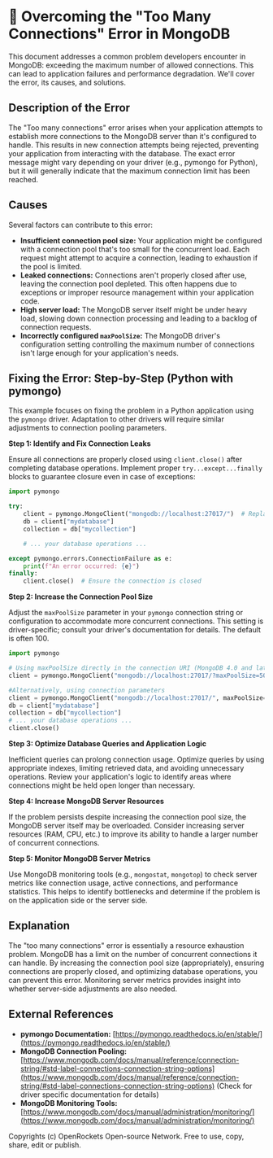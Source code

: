 # 🐞 Overcoming the "Too Many Connections" Error in MongoDB


This document addresses a common problem developers encounter in MongoDB: exceeding the maximum number of allowed connections. This can lead to application failures and performance degradation.  We'll cover the error, its causes, and solutions.

## Description of the Error

The "Too many connections" error arises when your application attempts to establish more connections to the MongoDB server than it's configured to handle. This results in new connection attempts being rejected, preventing your application from interacting with the database.  The exact error message might vary depending on your driver (e.g., pymongo for Python), but it will generally indicate that the maximum connection limit has been reached.

## Causes

Several factors can contribute to this error:

* **Insufficient connection pool size:** Your application might be configured with a connection pool that's too small for the concurrent load.  Each request might attempt to acquire a connection, leading to exhaustion if the pool is limited.
* **Leaked connections:**  Connections aren't properly closed after use, leaving the connection pool depleted. This often happens due to exceptions or improper resource management within your application code.
* **High server load:** The MongoDB server itself might be under heavy load, slowing down connection processing and leading to a backlog of connection requests.
* **Incorrectly configured `maxPoolSize`:**  The MongoDB driver's configuration setting controlling the maximum number of connections isn't large enough for your application's needs.

## Fixing the Error: Step-by-Step (Python with pymongo)

This example focuses on fixing the problem in a Python application using the `pymongo` driver.  Adaptation to other drivers will require similar adjustments to connection pooling parameters.


**Step 1: Identify and Fix Connection Leaks**

Ensure all connections are properly closed using `client.close()` after completing database operations.  Implement proper `try...except...finally` blocks to guarantee closure even in case of exceptions:


```python
import pymongo

try:
    client = pymongo.MongoClient("mongodb://localhost:27017/")  # Replace with your connection string
    db = client["mydatabase"]
    collection = db["mycollection"]

    # ... your database operations ...

except pymongo.errors.ConnectionFailure as e:
    print(f"An error occurred: {e}")
finally:
    client.close()  # Ensure the connection is closed
```


**Step 2: Increase the Connection Pool Size**

Adjust the `maxPoolSize` parameter in your `pymongo` connection string or configuration to accommodate more concurrent connections.  This setting is driver-specific; consult your driver's documentation for details. The default is often 100.

```python
import pymongo

# Using maxPoolSize directly in the connection URI (MongoDB 4.0 and later)
client = pymongo.MongoClient("mongodb://localhost:27017/?maxPoolSize=500") #Increase pool size to 500

#Alternatively, using connection parameters
client = pymongo.MongoClient("mongodb://localhost:27017/", maxPoolSize=500)
db = client["mydatabase"]
collection = db["mycollection"]
# ... your database operations ...
client.close()
```

**Step 3: Optimize Database Queries and Application Logic**

Inefficient queries can prolong connection usage. Optimize queries by using appropriate indexes, limiting retrieved data, and avoiding unnecessary operations. Review your application's logic to identify areas where connections might be held open longer than necessary.

**Step 4: Increase MongoDB Server Resources**

If the problem persists despite increasing the connection pool size, the MongoDB server itself may be overloaded. Consider increasing server resources (RAM, CPU, etc.) to improve its ability to handle a larger number of concurrent connections.

**Step 5: Monitor MongoDB Server Metrics**

Use MongoDB monitoring tools (e.g., `mongostat`, `mongotop`) to check server metrics like connection usage, active connections, and performance statistics.  This helps to identify bottlenecks and determine if the problem is on the application side or the server side.


## Explanation

The "too many connections" error is essentially a resource exhaustion problem.  MongoDB has a limit on the number of concurrent connections it can handle.  By increasing the connection pool size (appropriately), ensuring connections are properly closed, and optimizing database operations, you can prevent this error.  Monitoring server metrics provides insight into whether server-side adjustments are also needed.


## External References

* **pymongo Documentation:** [https://pymongo.readthedocs.io/en/stable/](https://pymongo.readthedocs.io/en/stable/)
* **MongoDB Connection Pooling:** [https://www.mongodb.com/docs/manual/reference/connection-string/#std-label-connections-connection-string-options](https://www.mongodb.com/docs/manual/reference/connection-string/#std-label-connections-connection-string-options) (Check for driver specific documentation for details)
* **MongoDB Monitoring Tools:** [https://www.mongodb.com/docs/manual/administration/monitoring/](https://www.mongodb.com/docs/manual/administration/monitoring/)


Copyrights (c) OpenRockets Open-source Network. Free to use, copy, share, edit or publish.

